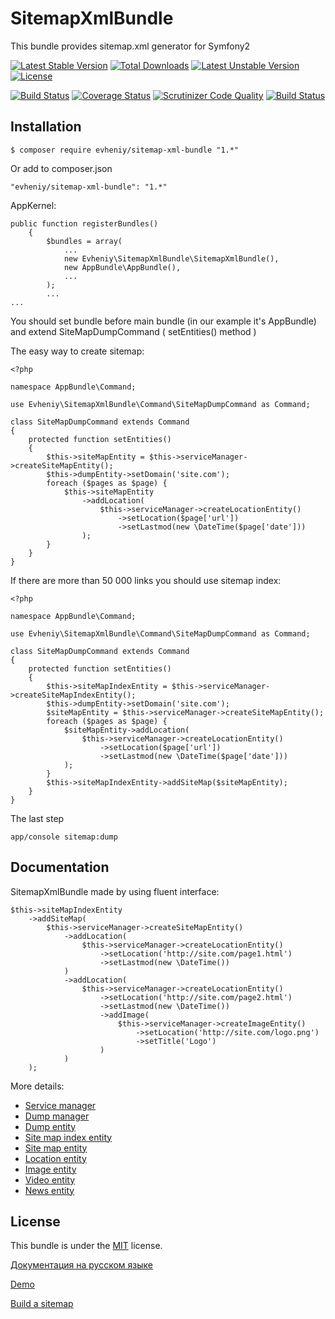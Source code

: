 SitemapXmlBundle
=================

This bundle provides sitemap.xml generator for Symfony2

[![Latest Stable Version](https://poser.pugx.org/evheniy/sitemap-xml-bundle/v/stable)](https://packagist.org/packages/evheniy/sitemap-xml-bundle) [![Total Downloads](https://poser.pugx.org/evheniy/sitemap-xml-bundle/downloads)](https://packagist.org/packages/evheniy/sitemap-xml-bundle) [![Latest Unstable Version](https://poser.pugx.org/evheniy/sitemap-xml-bundle/v/unstable)](https://packagist.org/packages/evheniy/sitemap-xml-bundle) [![License](https://poser.pugx.org/evheniy/sitemap-xml-bundle/license)](https://packagist.org/packages/evheniy/sitemap-xml-bundle)

[![Build Status](https://travis-ci.org/evheniy/SitemapXmlBundle.svg)](https://travis-ci.org/evheniy/SitemapXmlBundle)
[![Coverage Status](https://coveralls.io/repos/evheniy/SitemapXmlBundle/badge.svg?branch=master&service=github)](https://coveralls.io/github/evheniy/SitemapXmlBundle?branch=master)
[![Scrutinizer Code Quality](https://scrutinizer-ci.com/g/evheniy/SitemapXmlBundle/badges/quality-score.png?b=master)](https://scrutinizer-ci.com/g/evheniy/SitemapXmlBundle/?branch=master)
[![Build Status](https://scrutinizer-ci.com/g/evheniy/SitemapXmlBundle/badges/build.png?b=master)](https://scrutinizer-ci.com/g/evheniy/SitemapXmlBundle/build-status/master)


Installation
------------

    $ composer require evheniy/sitemap-xml-bundle "1.*"

Or add to composer.json

    "evheniy/sitemap-xml-bundle": "1.*"

AppKernel:

    public function registerBundles()
        {
            $bundles = array(
                ...
                new Evheniy\SitemapXmlBundle\SitemapXmlBundle(),
                new AppBundle\AppBundle(),
                ...
            );
            ...
    ...

You should set bundle before main bundle (in our example it's AppBundle) and extend SiteMapDumpCommand ( setEntities() method )

The easy way to create sitemap:

    <?php
    
    namespace AppBundle\Command;
    
    use Evheniy\SitemapXmlBundle\Command\SiteMapDumpCommand as Command;
    
    class SiteMapDumpCommand extends Command
    {
        protected function setEntities()
        {
            $this->siteMapEntity = $this->serviceManager->createSiteMapEntity();
            $this->dumpEntity->setDomain('site.com');
            foreach ($pages as $page) {
                $this->siteMapEntity
                    ->addLocation(
                        $this->serviceManager->createLocationEntity()
                            ->setLocation($page['url'])
                            ->setLastmod(new \DateTime($page['date']))
                    );
            }
        }
    }

If there are more than 50 000 links you should use sitemap index:

    <?php

    namespace AppBundle\Command;

    use Evheniy\SitemapXmlBundle\Command\SiteMapDumpCommand as Command;

    class SiteMapDumpCommand extends Command
    {
        protected function setEntities()
        {
            $this->siteMapIndexEntity = $this->serviceManager->createSiteMapIndexEntity();
            $this->dumpEntity->setDomain('site.com');
            $siteMapEntity = $this->serviceManager->createSiteMapEntity();
            foreach ($pages as $page) {
                $siteMapEntity->addLocation(
                    $this->serviceManager->createLocationEntity()
                        ->setLocation($page['url'])
                        ->setLastmod(new \DateTime($page['date']))
                );
            }
            $this->siteMapIndexEntity->addSiteMap($siteMapEntity);
        }
    }

The last step

    app/console sitemap:dump

Documentation
-------------

SitemapXmlBundle made by using fluent interface:

    $this->siteMapIndexEntity
        ->addSiteMap(
            $this->serviceManager->createSiteMapEntity()
                ->addLocation(
                    $this->serviceManager->createLocationEntity()
                        ->setLocation('http://site.com/page1.html')
                        ->setLastmod(new \DateTime())
                )
                ->addLocation(
                    $this->serviceManager->createLocationEntity()
                        ->setLocation('http://site.com/page2.html')
                        ->setLastmod(new \DateTime())
                        ->addImage(
                            $this->serviceManager->createImageEntity()
                                ->setLocation('http://site.com/logo.png')
                                ->setTitle('Logo')
                        )
                )
        );

More details:

- [Service manager][6]
- [Dump manager][7]
- [Dump entity][5]
- [Site map index entity][8]
- [Site map entity][9]
- [Location entity][10]
- [Image entity][11]
- [Video entity][12]
- [News entity][13]


License
-------

This bundle is under the [MIT][3] license.

[Документация на русском языке][1]

[Demo][2]

[Build a sitemap][4]

[1]:  http://makedev.org/articles/symfony/bundles/sitemap_xml_bundle.html
[2]:  http://makedev.org/sitemap.xml
[3]:  https://github.com/evheniy/SitemapXmlBundle/blob/master/Resources/meta/LICENSE
[4]:  https://support.google.com/webmasters/answer/183668
[5]:  https://github.com/evheniy/SitemapXmlBundle/blob/master/Resources/docs/dump_entity.md
[6]:  https://github.com/evheniy/SitemapXmlBundle/blob/master/Resources/docs/service_manager.md
[7]:  https://github.com/evheniy/SitemapXmlBundle/blob/master/Resources/docs/dump_manager.md
[8]:  https://github.com/evheniy/SitemapXmlBundle/blob/master/Resources/docs/sitemap_index_entity.md
[9]:  https://github.com/evheniy/SitemapXmlBundle/blob/master/Resources/docs/sitemap_entity.md
[10]:  https://github.com/evheniy/SitemapXmlBundle/blob/master/Resources/docs/location_entity.md
[11]:  https://github.com/evheniy/SitemapXmlBundle/blob/master/Resources/docs/image_entity.md
[12]:  https://github.com/evheniy/SitemapXmlBundle/blob/master/Resources/docs/video_entity.md
[13]:  https://github.com/evheniy/SitemapXmlBundle/blob/master/Resources/docs/news_entity.md
